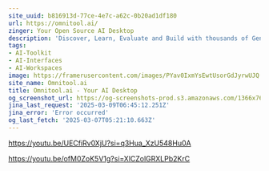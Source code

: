 ```yaml
---
site_uuid: b816913d-77ce-4e7c-a62c-0b20ad1df180
url: https://omnitool.ai/
zinger: Your Open Source AI Desktop
description: 'Discover, Learn, Evaluate and Build with thousands of Generative AI Models.'
tags:
- AI-Toolkit
- AI-Interfaces
- AI-Workspaces
image: https://framerusercontent.com/images/PYav0IxmYsEwtUsorGdJyrwUJQ.png
site_name: Omnitool.ai
title: Omnitool.ai - Your AI Desktop
og_screenshot_url: https://og-screenshots-prod.s3.amazonaws.com/1366x768/80/false/113f2075cc26de708037efbb9f4963608112d2686da569647dc672d062005018.jpeg
jina_last_request: '2025-03-09T06:45:12.251Z'
jina_error: 'Error occurred'
og_last_fetch: '2025-03-07T05:21:10.663Z'
---
```

https://youtu.be/UECfiRv0XjU?si=q3Hua_XzU548Hu0A

https://youtu.be/ofM0ZoK5V1g?si=XlCZolGRXLPb2KrC
